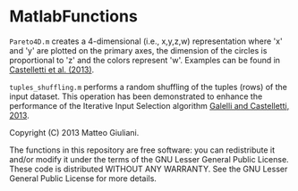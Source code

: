 MatlabFunctions
===============

`Pareto4D.m` creates a 4-dimensional (i.e., x,y,z,w) representation where 'x' and 'y' are plotted on the primary axes, the dimension of the circles is proportional to 'z' and the colors represent 'w'. Examples can be found in [Castelletti et al. (2013)](http://ascelibrary.org/doi/abs/10.1061/(ASCE)WR.1943-5452.0000348?mi=3d26f5&af=R&filter=multiple&text1=progressive+collapse&field4=all&field3=all&field2=all&field1=articletitle&startPage=0&pageSize=20&displaySummary=true).

`tuples_shuffling.m` performs a random shuffling of the tuples (rows) of the input dataset. This operation has been demonstrated to enhance the performance of the Iterative Input Selection algorithm [Galelli and Castelletti, 2013](http://onlinelibrary.wiley.com/doi/10.1002/wrcr.20339/abstract).


Copyright (C) 2013 Matteo Giuliani.

The functions in this repository are free software: you can redistribute it and/or modify it under the terms of the GNU Lesser General Public License. These code is distributed WITHOUT ANY WARRANTY. See the GNU Lesser General Public License for more details.